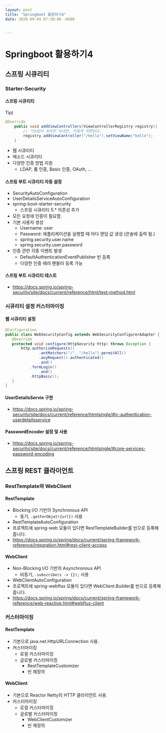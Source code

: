 ```yaml
---
layout: post
title: "Springboot 활용하기4"
date: 2020-09-04 07:30:00 -0500


---
```


# Springboot 활용하기4

## 스프링 시큐리티

### Starter-Security

#### 스프링 시큐리티

Tip)
```java
@Override
    public void addViewControllers(ViewControllerRegistry registry){
        // 기능없이 뷰로만 보내면, 이렇게 하면된다.
        registry.addViewController("/hello").setViewName("hello");
    }
```

- 웹 시큐리티
- 메소드 시큐리티
- 다양한 인증 방법 지원
  - LDAP, 폼 인증, Basic 인증, OAuth, ...

#### 스프링 부트 시큐리티 자동 설정

- SecurityAutoConfiguration
- UserDetailsServiceAutoConfiguration
- spring-boot-starter-security
  - 스프링 시큐리티 5.* 의존성 추가
- 모든 요청에 인증이 필요함.
- 기본 사용자 생성
  - Username: user
  - Password: 애플리케이션을 실행할 때 마다 랜덤 값 생성 (콘솔에 출력 됨.)
  - spring.security.user.name
  - spring.security.user.password
- 인증 관련 각종 이벤트 발생
  - DefaultAuthenticationEventPublisher 빈 등록
  - 다양한 인증 에러 핸들러 등록 가능

#### 스프링 부트 시큐리티 테스트

- https://docs.spring.io/spring-security/site/docs/current/reference/html/test-method.html

### 시큐리티 설정 커스터마이징

#### 웹 시큐리티 설정
```java
@Configuration
public class WebSecurityConfig extends WebSecurityConfigurerAdapter {
   @Override
   protected void configure(HttpSecurity http) throws Exception {
       http.authorizeRequests()
               .antMatchers("/", "/hello").permitAll()
               .anyRequest().authenticated()
               .and()
           .formLogin()
               .and()
           .httpBasic();
   }
}
```

#### UserDetailsServie 구현
- https://docs.spring.io/spring-security/site/docs/current/reference/htmlsingle/#jc-authentication-userdetailsservice


#### PasswordEncoder 설정 및 사용
- https://docs.spring.io/spring-security/site/docs/current/reference/htmlsingle/#core-services-password-encoding



## 스프링 REST 클라이언트

### RestTemplate와 WebClient

#### RestTemplate

- Blocking I/O 기반의 Synchronous API
  - 동기, `.getForObjet({url})` 사용
- RestTemplateAutoConfiguration
- 프로젝트에 spring-web 모듈이 있다면 RestTemplateBuilder를 빈으로 등록해 줍니다.
- https://docs.spring.io/spring/docs/current/spring-framework-reference/integration.html#rest-client-access
 
#### WebClient
- Non-Blocking I/O 기반의 Asynchronous API
  - 비동기, `.subscribe(s -> {});` 사용
- WebClientAutoConfiguration
- 프로젝트에 spring-webflux 모듈이 있다면 WebClient.Builder를 빈으로 등록해 줍니다.
- https://docs.spring.io/spring/docs/current/spring-framework-reference/web-reactive.html#webflux-client

### 커스터마이징

#### RestTemplate

- 기본으로 java.net.HttpURLConnection 사용.
- 커스터마이징
  - 로컬 커스터마이징
  - 글로벌 커스터마이징
    - RestTemplateCustomizer
    - 빈 재정의
 
#### WebClient
- 기본으로 Reactor Netty의 HTTP 클라이언트 사용.
- 커스터마이징
  - 로컬 커스터마이징
  - 글로벌 커스터마이징
    - WebClientCustomizer
    - 빈 재정의
    


